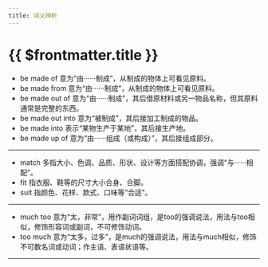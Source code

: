 ```yaml
---
title: 词义辨析
---
```

# {{ $frontmatter.title }}

- be made of 意为“由······制成”，从制成的物体上可看见原料。
- be made from 意为“由······制成”，从制成的物体上可看见原料。
- be made out of 意为“由······制成”，其后借原材料或另一物品名称，但其原料通常是完整的东西。
- be made out into 意为“被制成”，其后接加工制成的物品。
- be made into 表示“某物生产于某地”，其后接生产地。
- be made up of 意为“由······组成（或构成）”，其后接组成部分。

---
- match 多指大小、色调、品质、形状、设计等方面搭配协调，强调“与······相配”。
- fit 指衣服、鞋等的尺寸大小合身、合脚。
- suit 指颜色、花样、款式、口味等“合适”。

---
- much too 意为“太，非常”，用作副词词组，是too的强调说法，用法与too相似，修饰形容词或副词，不可修饰动词。
- too much 意为“太多，过多”，是much的强调说法，用法与much相似，修饰不可数名词或动词；作主语、表语状语等。
---